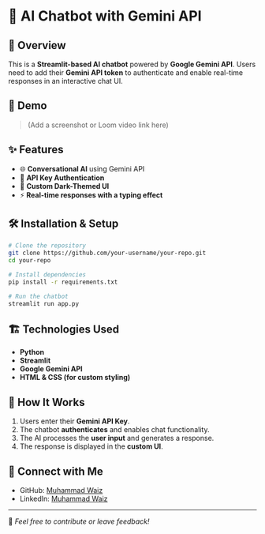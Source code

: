 # 🤖 AI Chatbot with Gemini API

## 🚀 Overview
This is a **Streamlit-based AI chatbot** powered by **Google Gemini API**. Users need to add their **Gemini API token** to authenticate and enable real-time responses in an interactive chat UI.

## 🎥 Demo
> (Add a screenshot or Loom video link here)

## ✨ Features
- 🌐 **Conversational AI** using Gemini API
- 🔐 **API Key Authentication**
- 🎨 **Custom Dark-Themed UI**
- ⚡ **Real-time responses with a typing effect**

## 🛠️ Installation & Setup
```sh
# Clone the repository
git clone https://github.com/your-username/your-repo.git
cd your-repo

# Install dependencies
pip install -r requirements.txt

# Run the chatbot
streamlit run app.py
```

## 🏗️ Technologies Used
- **Python**
- **Streamlit**
- **Google Gemini API**
- **HTML & CSS (for custom styling)**

## 🧐 How It Works
1. Users enter their **Gemini API Key**.
2. The chatbot **authenticates** and enables chat functionality.
3. The AI processes the **user input** and generates a response.
4. The response is displayed in the **custom UI**.

## 📩 Connect with Me
- GitHub: [Muhammad Waiz](https://github.com/MuhammadWaiz)
- LinkedIn: [Muhammad Waiz](https://www.linkedin.com/in/muhammadwaiz/)

---
🌟 *Feel free to contribute or leave feedback!*

